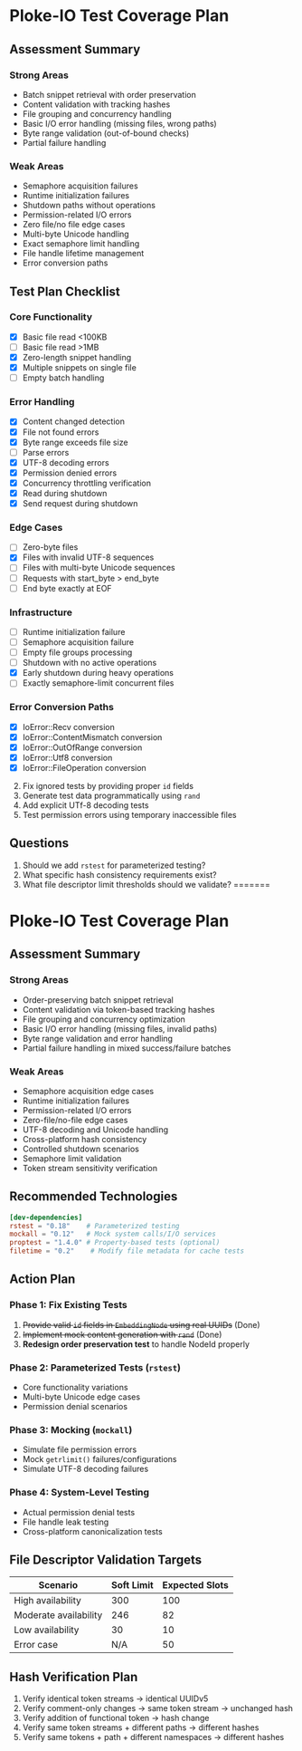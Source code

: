 # Ploke-IO Test Coverage Plan

## Assessment Summary

### Strong Areas
- Batch snippet retrieval with order preservation
- Content validation with tracking hashes
- File grouping and concurrency handling
- Basic I/O error handling (missing files, wrong paths)
- Byte range validation (out-of-bound checks)
- Partial failure handling

### Weak Areas
- Semaphore acquisition failures
- Runtime initialization failures
- Shutdown paths without operations
- Permission-related I/O errors
- Zero file/no file edge cases
- Multi-byte Unicode handling
- Exact semaphore limit handling
- File handle lifetime management
- Error conversion paths

## Test Plan Checklist

### Core Functionality
- [x] Basic file read <100KB
- [ ] Basic file read >1MB  <!-- Still needs test -->
- [x] Zero-length snippet handling
- [x] Multiple snippets on single file
- [ ] Empty batch handling  <!-- Still needs test -->

### Error Handling
- [x] Content changed detection
- [x] File not found errors
- [x] Byte range exceeds file size
- [ ] Parse errors  <!-- Still needs test -->
- [x] UTF-8 decoding errors
- [x] Permission denied errors
- [x] Concurrency throttling verification
- [x] Read during shutdown
- [x] Send request during shutdown

### Edge Cases
- [ ] Zero-byte files  <!-- Still needs test -->
- [x] Files with invalid UTF-8 sequences  <!-- Added checkmark -->
- [ ] Files with multi-byte Unicode sequences  <!-- Still needs test -->
- [ ] Requests with start_byte > end_byte  <!-- Still needs test -->
- [ ] End byte exactly at EOF  <!-- Still needs test -->

### Infrastructure
- [ ] Runtime initialization failure  <!-- Still needs test -->
- [ ] Semaphore acquisition failure  <!-- Still needs test -->
- [ ] Empty file groups processing  <!-- Still needs test -->
- [ ] Shutdown with no active operations  <!-- Still needs test -->
- [x] Early shutdown during heavy operations
- [ ] Exactly semaphore-limit concurrent files  <!-- Still needs test -->

### Error Conversion Paths
- [x] IoError::Recv conversion
- [x] IoError::ContentMismatch conversion
- [x] IoError::OutOfRange conversion
- [x] IoError::Utf8 conversion  <!-- Added checkmark -->
- [x] IoError::FileOperation conversion  <!-- Added checkmark -->

2. Fix ignored tests by providing proper `id` fields
3. Generate test data programmatically using `rand`
4. Add explicit UTf-8 decoding tests
5. Test permission errors using temporary inaccessible files

## Questions

1. Should we add `rstest` for parameterized testing?
2. What specific hash consistency requirements exist?
3. What file descriptor limit thresholds should we validate?
=======
# Ploke-IO Test Coverage Plan

## Assessment Summary

### Strong Areas
- Order-preserving batch snippet retrieval
- Content validation via token-based tracking hashes
- File grouping and concurrency optimization
- Basic I/O error handling (missing files, invalid paths)
- Byte range validation and error handling
- Partial failure handling in mixed success/failure batches

### Weak Areas
- Semaphore acquisition edge cases
- Runtime initialization failures
- Permission-related I/O errors
- Zero-file/no-file edge cases
- UTF-8 decoding and Unicode handling
- Cross-platform hash consistency
- Controlled shutdown scenarios
- Semaphore limit validation
- Token stream sensitivity verification


## Recommended Technologies

```toml
[dev-dependencies]
rstest = "0.18"    # Parameterized testing
mockall = "0.12"   # Mock system calls/I/O services
proptest = "1.4.0" # Property-based tests (optional)
filetime = "0.2"    # Modify file metadata for cache tests
```

## Action Plan

### Phase 1: Fix Existing Tests
1. ~~Provide valid `id` fields in `EmbeddingNode` using real UUIDs~~ (Done)
2. ~~Implement mock content generation with `rand`~~ (Done)
3. **Redesign order preservation test** to handle NodeId properly
   
### Phase 2: Parameterized Tests (`rstest`)
- Core functionality variations
- Multi-byte Unicode edge cases
- Permission denial scenarios

### Phase 3: Mocking (`mockall`)
- Simulate file permission errors
- Mock `getrlimit()` failures/configurations
- Simulate UTF-8 decoding failures

### Phase 4: System-Level Testing
- Actual permission denial tests
- File handle leak testing
- Cross-platform canonicalization tests

## File Descriptor Validation Targets

| Scenario | Soft Limit | Expected Slots |
|----------|------------|----------------|
| High availability | 300 | 100 |
| Moderate availability | 246 | 82 |
| Low availability | 30 | 10 |
| Error case | N/A | 50 |

## Hash Verification Plan
1. Verify identical token streams → identical UUIDv5
2. Verify comment-only changes → same token stream → unchanged hash
3. Verify addition of functional token → hash change
4. Verify same token streams + different paths → different hashes
5. Verify same tokens + path + different namespaces → different hashes
